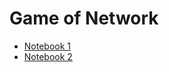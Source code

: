 # Game of Network

* [Notebook 1](./a-song-of-ice-and-network.html)
* [Notebook 2](./a-song-of-ice-and-network.md)
